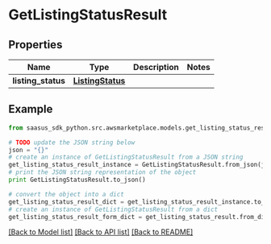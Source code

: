 # GetListingStatusResult


## Properties

Name | Type | Description | Notes
------------ | ------------- | ------------- | -------------
**listing_status** | [**ListingStatus**](ListingStatus.md) |  | 

## Example

```python
from saasus_sdk_python.src.awsmarketplace.models.get_listing_status_result import GetListingStatusResult

# TODO update the JSON string below
json = "{}"
# create an instance of GetListingStatusResult from a JSON string
get_listing_status_result_instance = GetListingStatusResult.from_json(json)
# print the JSON string representation of the object
print GetListingStatusResult.to_json()

# convert the object into a dict
get_listing_status_result_dict = get_listing_status_result_instance.to_dict()
# create an instance of GetListingStatusResult from a dict
get_listing_status_result_form_dict = get_listing_status_result.from_dict(get_listing_status_result_dict)
```
[[Back to Model list]](../README.md#documentation-for-models) [[Back to API list]](../README.md#documentation-for-api-endpoints) [[Back to README]](../README.md)


